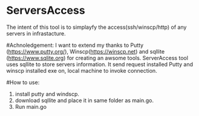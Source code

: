 # ServersAccess
The intent of this tool is to simplayfy the access(ssh/winscp/http) of any servers in infrastacture. 

#Achnoledgement:
I want to extend my thanks to Putty (https://www.putty.org/), Winscp(https://winscp.net) and sqllite (https://www.sqlite.org) for creating an awsome tools.
ServerAccess tool uses sqllite to store servers information. It send request installed Putty and winscp installed exe on, local machine to invoke connection.

#How to use:
1. install putty and windscp.
2. download sqllite and place it in same folder as main.go.
3. Run main.go 
